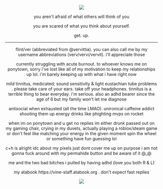 <p align="center">
<img src="https://komarev.com/ghpvc/?username=netsu-ijou&color=blue"
</p>


<p align="center">
you aren't afraid of what others will think of you
</p>
<p align="center">
you are scared of what you think about yourself.
</p>
<p align="center">
get. up.
</p>

***

<p align="center">
flint/ver (abbreviated from @vervittia). you can also call me by my username abbreviations (verv/vervi/vervit). i'll appreciate those
</p>
<p align="center">
currently struggling with acute burnout. to whoever knows me on ponytown, sorry i've lost like all of my motivation to keep my relationships up lol. i'm barely keeping up with what i have right now
</p>
<p align="center">
mild tinnitus, medicated; sound sensitivity & light eustachian tube problems . please take care of your ears. take off your headphones. tinnitus is a terrible thing to bear everyday. i'm serious. also an adhd bearer since the age of 6 but my family won't let me diagnose
</p>
<p align="center">
antisocial when exhausted (all the time LMAO). unironical caffeine addict shooting them up energy drinks like phighting mvps on rocket
</p>
<p align="center">
when im on ponytown and u get no replies im either drunk passed out on my gaming chair, crying in my duvets, actually playing a roblox/steam game or don't feel like matching your energy in the given moment spin the wheel or something have fun guessing lol
</p>
<p align="center">
c+h is alright idc about my pixels just dont cover me up on purpose i am not gonna fuck around with my permahide button and be aware of it @_@
</p>
<p align="center">
me and the two bad bitches i pulled by having adhd (love you both R & L)
</p>
<p align="center">
my atabook https://vine-staff.atabook.org . don't expect fast replies
</p>

<p align="center">
<img src="https://files.catbox.moe/4io6er.png">
</p>
